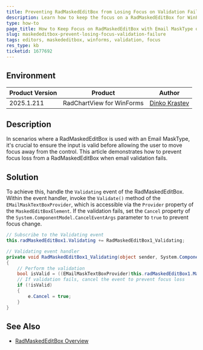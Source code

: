 ```yaml
---
title: Preventing RadMaskedEditBox from Losing Focus on Validation Failure
description: Learn how to keep the focus on a RadMaskedEditBox for WinForms when the Email mask validation fails.
type: how-to
page_title: How to Keep Focus on RadMaskedEditBox with Email MaskType on Validation Failure
slug: maskededitbox-prevent-losing-focus-validation-failure
tags: editors, maskededitbox, winforms, validation, focus
res_type: kb
ticketid: 1677692
---
```


## Environment

|Product Version|Product|Author|
|----|----|----|
|2025.1.211|RadChartView for WinForms|[Dinko Krastev](https://www.telerik.com/blogs/author/dinko-krastev)|

## Description

In scenarios where a RadMaskedEditBox is used with an Email MaskType, it's crucial to ensure the input is valid before allowing the user to move focus away from the control. This article demonstrates how to prevent focus loss from a RadMaskedEditBox when email validation fails.

## Solution

To achieve this, handle the `Validating` event of the RadMaskedEditBox. Within the event handler, invoke the `Validate()` method of the `EMailMaskTextBoxProvider`, which is accessible via the `Provider` property of the `MaskedEditBoxElement`. If the validation fails, set the `Cancel` property of the `System.ComponentModel.CancelEventArgs` parameter to `true` to prevent focus change.

````C#
// Subscribe to the Validating event
this.radMaskedEditBox1.Validating += RadMaskedEditBox1_Validating;

// Validating event handler
private void RadMaskedEditBox1_Validating(object sender, System.ComponentModel.CancelEventArgs e)
{
    // Perform the validation
    bool isValid = ((EMailMaskTextBoxProvider)this.radMaskedEditBox1.MaskedEditBoxElement.Provider).Validate(this.radMaskedEditBox1.MaskedEditBoxElement.Text);
    // If validation fails, cancel the event to prevent focus loss
    if (!isValid)
    {
        e.Cancel = true;
    }
}
````


## See Also

- [RadMaskedEditBox Overview](https://docs.telerik.com/devtools/winforms/controls/editors/maskededitbox/maskededitbox)
